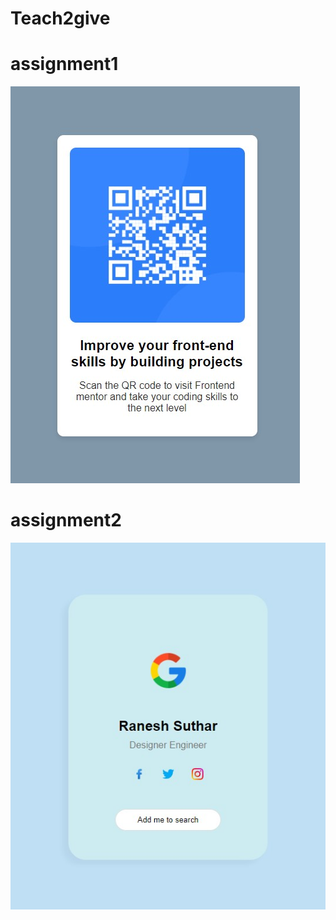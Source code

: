 # Teach2give
# assignment1 

![preview](Html-css/ass1/preview.jpg)

# assignment2

![preview](Html-css/ass2/images/preview.jpg)